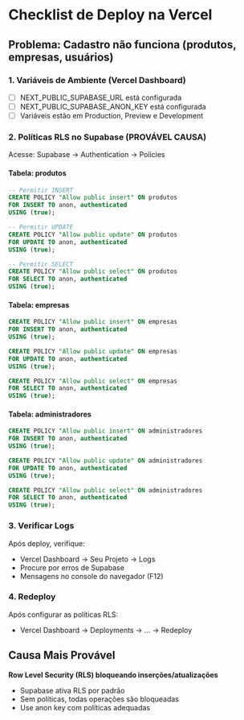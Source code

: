 # Checklist de Deploy na Vercel

## Problema: Cadastro não funciona (produtos, empresas, usuários)

### 1. Variáveis de Ambiente (Vercel Dashboard)
- [ ] NEXT_PUBLIC_SUPABASE_URL está configurada
- [ ] NEXT_PUBLIC_SUPABASE_ANON_KEY está configurada
- [ ] Variáveis estão em Production, Preview e Development

### 2. Políticas RLS no Supabase (PROVÁVEL CAUSA)

Acesse: Supabase → Authentication → Policies

#### Tabela: produtos
```sql
-- Permitir INSERT
CREATE POLICY "Allow public insert" ON produtos
FOR INSERT TO anon, authenticated
USING (true);

-- Permitir UPDATE
CREATE POLICY "Allow public update" ON produtos
FOR UPDATE TO anon, authenticated
USING (true);

-- Permitir SELECT
CREATE POLICY "Allow public select" ON produtos
FOR SELECT TO anon, authenticated
USING (true);
```

#### Tabela: empresas
```sql
CREATE POLICY "Allow public insert" ON empresas
FOR INSERT TO anon, authenticated
USING (true);

CREATE POLICY "Allow public update" ON empresas
FOR UPDATE TO anon, authenticated
USING (true);

CREATE POLICY "Allow public select" ON empresas
FOR SELECT TO anon, authenticated
USING (true);
```

#### Tabela: administradores
```sql
CREATE POLICY "Allow public insert" ON administradores
FOR INSERT TO anon, authenticated
USING (true);

CREATE POLICY "Allow public update" ON administradores
FOR UPDATE TO anon, authenticated
USING (true);

CREATE POLICY "Allow public select" ON administradores
FOR SELECT TO anon, authenticated
USING (true);
```

### 3. Verificar Logs
Após deploy, verifique:
- Vercel Dashboard → Seu Projeto → Logs
- Procure por erros de Supabase
- Mensagens no console do navegador (F12)

### 4. Redeploy
Após configurar as políticas RLS:
- Vercel Dashboard → Deployments → ... → Redeploy

## Causa Mais Provável
**Row Level Security (RLS) bloqueando inserções/atualizações**
- Supabase ativa RLS por padrão
- Sem políticas, todas operações são bloqueadas
- Use anon key com políticas adequadas
